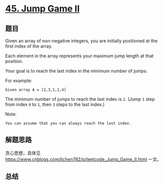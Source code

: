 # [45. Jump Game II](https://leetcode.com/problems/jump-game-ii/)

## 题目
Given an array of non-negative integers, you are initially positioned at the first index of the array.

Each element in the array represents your maximum jump length at that position.

Your goal is to reach the last index in the minimum number of jumps.

For example:
```
Given array A = [2,3,1,1,4]
```
The minimum number of jumps to reach the last index is `2`. (Jump `1` step from index `0` to `1`, then `3` steps to the last index.)

Note:
```
You can assume that you can always reach the last index.
```

## 解题思路
贪心思想，具体见 https://www.cnblogs.com/lichen782/p/leetcode_Jump_Game_II.html 一文。

## 总结


